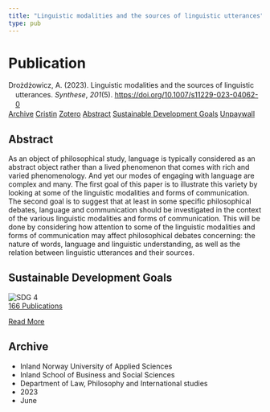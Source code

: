 ```yaml
---
title: "Linguistic modalities and the sources of linguistic utterances"
type: pub
---
```

<h1>Publication</h1>
<article id="csl-bib-container-GHPV3DM3" class="csl-bib-container">
  <div class="csl-bib-body" style="line-height: 1.35; padding-left: 1em; text-indent:-1em;">
  <div class="csl-entry">Dro&#x17C;d&#x17C;owicz, A. (2023). Linguistic modalities and the sources of linguistic utterances. <i>Synthese</i>, <i>201</i>(5). <a href="https://doi.org/10.1007/s11229-023-04062-0">https://doi.org/10.1007/s11229-023-04062-0</a></div>
</div>
  <div class="csl-bib-buttons">
    <a href="#taxonomy-article-GHPV3DM3" class="csl-bib-button">Archive</a>
    <a href="https://app.cristin.no/results/show.jsf?id=2151282" alt="Cristin URL" class="csl-bib-button">Cristin</a>
    <a href="http://zotero.org/groups/5022929/items/GHPV3DM3" alt="Zotero URL" class="csl-bib-button">Zotero</a>
    <a href="#abstract-article-GHPV3DM3" class="csl-bib-button">Abstract</a>
    <a href="#sdg-article-GHPV3DM3" class="csl-bib-button">Sustainable Development Goals</a>
    <a href="https://link.springer.com/content/pdf/10.1007/s11229-023-04062-0.pdf" class="csl-bib-button">Unpaywall</a>
  </div>
  <div id="csl-bib-meta-container-GHPV3DM3"></div>
</article>
<div id="csl-bib-meta-GHPV3DM3" class="csl-bib-meta">
  <article id="abstract-article-GHPV3DM3" class="abstract-article">
    <h1>Abstract</h1>
    As an object of philosophical study, language is typically considered as an abstract object rather than a lived phenomenon that comes with rich and varied phenomenology. And yet our modes of engaging with language are complex and many. The first goal of this paper is to illustrate this variety by looking at some of the linguistic modalities and forms of communication. The second goal is to suggest that at least in some specific philosophical debates, language and communication should be investigated in the context of the various linguistic modalities and forms of communication. This will be done by considering how attention to some of the linguistic modalities and forms of communication may affect philosophical debates concerning: the nature of words, language and linguistic understanding, as well as the relation between linguistic utterances and their sources.
  </article>
  <article id="sdg-article-GHPV3DM3" class="sdg-article">
    <h1>Sustainable Development Goals</h1>
    <div class="sdg-container"><div id="sdg4" class="sdg">
<img src="{{< params subfolder >}}images/sdg/sdg04_en.png" class="image" alt="SDG 4">
<div class="sdg-overlay">
<a href="{{< params subfolder >}}en/archive/?sdg=4#archive" class="sdg-publication-count"><span>166</span> Publications</a>
<p><a href="https://sdgs.un.org/goals/goal4" class="sdg-read-more">Read More</a></p>
</div>
</div></div>
  </article>
  <article id="taxonomy-article-GHPV3DM3" class="taxonomy-article">
    <h1>Archive</h1>
    <ul>
      <li>Inland Norway University of Applied Sciences</li>
      <li>Inland School of Business and Social Sciences</li>
      <li>Department of Law, Philosophy and International studies</li>
      <li>2023</li>
      <li>June</li>
    </ul>
  </article>
</div>
